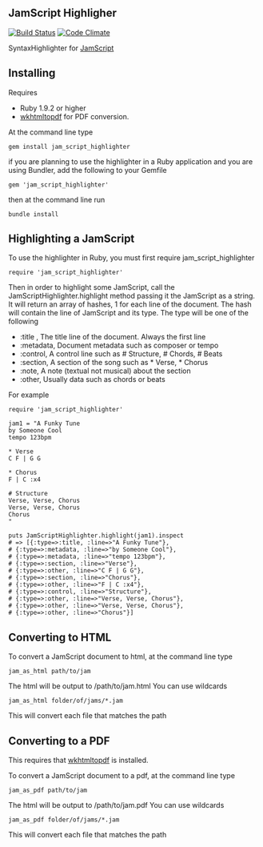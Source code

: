 JamScript Highligher
--------------------

[![Build Status](https://secure.travis-ci.org/adamphillips/jam_script_highlighter.png?branch=master)](http://travis-ci.org/adamphillips/jam_script_highlighter)
[![Code Climate](https://codeclimate.com/badge.png)](https://codeclimate.com/github/adamphillips/jam_script_highlighter)

SyntaxHighlighter for [JamScript](https://github.com/adamphillips/JamScript)

## Installing

Requires
- Ruby 1.9.2 or higher
- [wkhtmltopdf](https://github.com/pdfkit/pdfkit/wiki/Installing-WKHTMLTOPDF) for PDF conversion.

At the command line type 

    gem install jam_script_highlighter

if you are planning to use the highlighter in a Ruby application and you are using Bundler, add the following to your Gemfile

    gem 'jam_script_highlighter'

then at the command line run

    bundle install

## Highlighting a JamScript

To use the highlighter in Ruby, you must first require jam_script_highlighter

    require 'jam_script_highlighter'

Then in order to highlight some JamScript, call the JamScriptHighlighter.highlight method passing it the JamScript as a string.  It will return an array of hashes, 1 for each line of the document.  The hash will contain the line of JamScript and its type.  The type will be one of the following

- :title , The title line of the document. Always the first line
- :metadata, Document metadata such as composer or tempo
- :control, A control line such as # Structure, # Chords, # Beats
- :section, A section of the song such as * Verse, * Chorus
- :note, A note (textual not musical) about the section
- :other, Usually data such as chords or beats

For example

    require 'jam_script_highlighter'

    jam1 = "A Funky Tune
    by Someone Cool
    tempo 123bpm

    * Verse
    C F | G G

    * Chorus
    F | C :x4

    # Structure
    Verse, Verse, Chorus
    Verse, Verse, Chorus
    Chorus
    "

    puts JamScriptHighlighter.highlight(jam1).inspect
    # => [{:type=>:title, :line=>"A Funky Tune"},
    # {:type=>:metadata, :line=>"by Someone Cool"},
    # {:type=>:metadata, :line=>"tempo 123bpm"},
    # {:type=>:section, :line=>"Verse"},
    # {:type=>:other, :line=>"C F | G G"},
    # {:type=>:section, :line=>"Chorus"},
    # {:type=>:other, :line=>"F | C :x4"},
    # {:type=>:control, :line=>"Structure"},
    # {:type=>:other, :line=>"Verse, Verse, Chorus"},
    # {:type=>:other, :line=>"Verse, Verse, Chorus"},
    # {:type=>:other, :line=>"Chorus"}]

## Converting to HTML

To convert a JamScript document to html, at the command line type

    jam_as_html path/to/jam

The html will be output to /path/to/jam.html
You can use wildcards

    jam_as_html folder/of/jams/*.jam

This will convert each file that matches the path

## Converting to a PDF

This requires that [wkhtmltopdf](https://github.com/pdfkit/pdfkit/wiki/Installing-WKHTMLTOPDF) is installed.

To convert a JamScript document to a pdf, at the command line type

    jam_as_pdf path/to/jam

The html will be output to /path/to/jam.pdf
You can use wildcards

    jam_as_pdf folder/of/jams/*.jam

This will convert each file that matches the path



